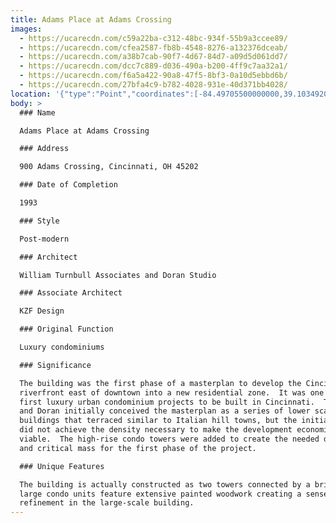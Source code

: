 ```yaml
---
title: Adams Place at Adams Crossing
images:
  - https://ucarecdn.com/c59a22ba-c312-48bc-934f-55b9a3ccee89/
  - https://ucarecdn.com/cfea2587-fb8b-4548-8276-a132376dceab/
  - https://ucarecdn.com/a38b7cab-90f7-4d67-84d7-a09d5d061dd7/
  - https://ucarecdn.com/dcc7c889-d036-490a-b200-4ff9c7aa32a1/
  - https://ucarecdn.com/f6a5a422-90a8-47f5-8bf3-0a10d5ebbd6b/
  - https://ucarecdn.com/27bfa4c9-b782-4028-931e-40d371bb4028/
location: '{"type":"Point","coordinates":[-84.49705500000000,39.10349200000000]}'
body: >
  ### Name

  Adams Place at Adams Crossing

  ### Address

  900 Adams Crossing, Cincinnati, OH 45202

  ### Date of Completion

  1993

  ### Style

  Post-modern

  ### Architect

  William Turnbull Associates and Doran Studio

  ### Associate Architect

  KZF Design

  ### Original Function

  Luxury condominiums

  ### Significance

  The building was the first phase of a masterplan to develop the Cincinnati
  riverfront east of downtown into a new residential zone.  It was one of the
  first luxury urban condominium projects to be built in Cincinnati.  Turnbull
  and Doran initially conceived the masterplan as a series of lower scale
  buildings that terraced similar to Italian hill towns, but the initial scheme
  did not achieve the density necessary to make the development economically
  viable.  The high-rise condo towers were added to create the needed density
  and critical mass for the first phase of the project. 

  ### Unique Features

  The building is actually constructed as two towers connected by a bridge.  The
  large condo units feature extensive painted woodwork creating a sense of
  refinement in the large-scale building.
---
```


